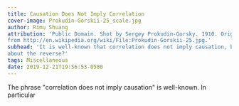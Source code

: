 ```yaml
---
title: Causation Does Not Imply Correlation
cover-image: Prokudin-Gorskii-25_scale.jpg
author: Rimu Shuang
attribution: 'Public Domain. Shot by Sergey Prokudin-Gorsky. 1910. Originally
from http://en.wikipedia.org/wiki/File:Prokudin-Gorskii-25.jpg.'
subhead: 'It is well-known that correlation does not imply causation, but what
about the reverse?'
tags: Miscellaneous
date: 2019-12-21T19:56:53-0500
---
```


The phrase "correlation does not imply causation" is well-known. In particular
